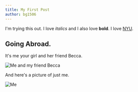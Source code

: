 ```yaml
---
title: My First Post
author: bg1506
---
```


I'm trying this out. I love _italics_ and I also love **bold**.
I love [NYU](https://www.nyu.edu/).

## Going Abroad.

It's me your girl and her friend Becca.

![Me and my friend Becca](https://i.imgur.com/JMeehPe.jpg)

And here's a picture of just me.

![Me](https://i.imgur.com/JyGFYBP.jpg)
